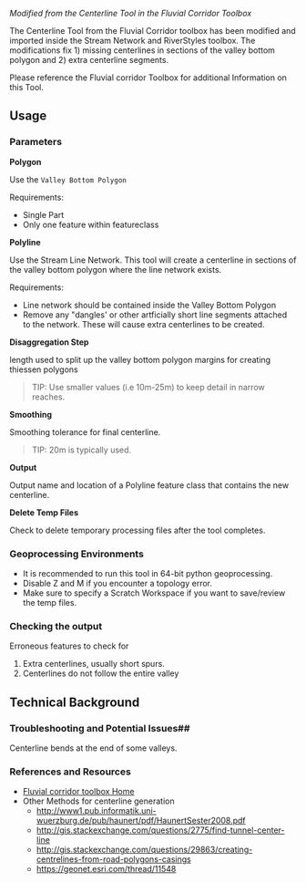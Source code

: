 *Modified from the Centerline Tool in the Fluvial Corridor Toolbox*

The Centerline Tool from the Fluvial Corridor toolbox has been modified and imported inside the Stream Network and RiverStyles toolbox. The modifications fix 1) missing centerlines in sections of the valley bottom polygon and 2) extra centerline segments.

Please reference the Fluvial corridor Toolbox for additional Information on this Tool.

## Usage

### Parameters
**Polygon**

Use the `Valley Bottom Polygon`

Requirements:

* Single Part
* Only one feature within featureclass

**Polyline**

Use the Stream Line Network. This tool will create a centerline in sections of the valley bottom polygon where the line network exists.

Requirements:

* Line network should be contained inside the Valley Bottom Polygon
* Remove any "dangles' or other artficially short line segments attached to the network. These will cause extra centerlines to be created. 

**Disaggregation Step**

length used to split up the valley bottom polygon margins for creating thiessen polygons

> TIP: Use smaller values (i.e 10m-25m) to keep detail in narrow reaches.

**Smoothing**

Smoothing tolerance for final centerline. 

> TIP: 20m is typically used.

**Output**

Output name and location of a Polyline feature class that contains the new centerline.

**Delete Temp Files**

Check to delete temporary processing files after the tool completes.

### Geoprocessing Environments

* It is recommended to run this tool in 64-bit python geoprocessing.
* Disable Z and M if you encounter a topology error.
* Make sure to specify a Scratch Workspace if you want to save/review the temp files.

### Checking the output

Erroneous features to check for

1. Extra centerlines, usually short spurs.
2. Centerlines do not follow the entire valley

## Technical Background
### Troubleshooting and Potential Issues##
Centerline bends at the end of some valleys.

### References and Resources

* [Fluvial corridor toolbox Home](http://umrevs-isig.fr/spip.php?rubrique164)
* Other Methods for centerline generation
	* http://www1.pub.informatik.uni-wuerzburg.de/pub/haunert/pdf/HaunertSester2008.pdf
	* http://gis.stackexchange.com/questions/2775/find-tunnel-center-line
	* http://gis.stackexchange.com/questions/29863/creating-centrelines-from-road-polygons-casings
	* https://geonet.esri.com/thread/11548